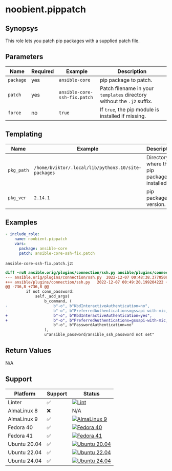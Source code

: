 # noobient.pippatch

## Synopsys

This role lets you patch pip packages with a supplied patch file.

## Parameters

| Name | Required | Example | Description |
|---|---|---|---|
| `package` | yes | `ansible-core` | pip package to patch. |
| `patch` | yes | `ansible-core-ssh-fix.patch` | Patch filename in your `templates` directory without the `.j2` suffix. |
| `force` | no | `true` | If `true`, the pip module is installed if missing. |

## Templating

| Name | Example | Description |
|---|---|---|
| `pkg_path` | `/home/bviktor/.local/lib/python3.10/site-packages` | Directory where the pip package is installed. |
| `pkg_ver` | `2.14.1` | pip package version. |

## Examples

```yml
- include_role:
    name: noobient.pippatch
    vars:
      package: ansible-core
      patch: ansible-core-ssh-fix.patch
```

`ansible-core-ssh-fix.patch.j2`:

```diff
diff -ruN ansible.orig/plugins/connection/ssh.py ansible/plugins/connection/ssh.py
--- ansible.orig/plugins/connection/ssh.py	2022-12-07 00:48:38.377050886 +0100
+++ ansible/plugins/connection/ssh.py	2022-12-07 00:49:20.199204222 +0100
@@ -736,8 +736,8 @@
         if not conn_password:
             self._add_args(
                 b_command, (
-                    b"-o", b"KbdInteractiveAuthentication=no",
-                    b"-o", b"PreferredAuthentications=gssapi-with-mic,gssapi-keyex,hostbased,publickey",
+                    b"-o", b"KbdInteractiveAuthentication=yes",
+                    b"-o", b"PreferredAuthentications=gssapi-with-mic,gssapi-keyex,hostbased,publickey,keyboard-interactive",
                     b"-o", b"PasswordAuthentication=no"
                 ),
                 u"ansible_password/ansible_ssh_password not set"
```

## Return Values

N/A

## Support

| Platform | Support | Status |
|---|---|---|
| Linter | ✅ | [![Lint](https://github.com/noobient/ansible-galaxy-pippatch/actions/workflows/lint.yml/badge.svg)](https://github.com/noobient/ansible-galaxy-pippatch/actions/workflows/lint.yml) |
| AlmaLinux 8 | ❌ | N/A |
| AlmaLinux 9 | ✅ | [![AlmaLinux 9](https://github.com/noobient/ansible-galaxy-pippatch/actions/workflows/almalinux-9.yml/badge.svg)](https://github.com/noobient/ansible-galaxy-pippatch/actions/workflows/almalinux-9.yml) |
| Fedora 40 | ✅ | [![Fedora 40](https://github.com/noobient/ansible-galaxy-pippatch/actions/workflows/fedora-40.yml/badge.svg)](https://github.com/noobient/ansible-galaxy-pippatch/actions/workflows/fedora-40.yml) |
| Fedora 41 | ✅ | [![Fedora 41](https://github.com/noobient/ansible-galaxy-pippatch/actions/workflows/fedora-41.yml/badge.svg)](https://github.com/noobient/ansible-galaxy-pippatch/actions/workflows/fedora-41.yml) |
| Ubuntu 20.04 | ✅ | [![Ubuntu 20.04](https://github.com/noobient/ansible-galaxy-pippatch/actions/workflows/ubuntu-20.04.yml/badge.svg)](https://github.com/noobient/ansible-galaxy-pippatch/actions/workflows/ubuntu-20.04.yml) |
| Ubuntu 22.04 | ✅ | [![Ubuntu 22.04](https://github.com/noobient/ansible-galaxy-pippatch/actions/workflows/ubuntu-22.04.yml/badge.svg)](https://github.com/noobient/ansible-galaxy-pippatch/actions/workflows/ubuntu-22.04.yml) |
| Ubuntu 24.04 | ✅ | [![Ubuntu 24.04](https://github.com/noobient/ansible-galaxy-pippatch/actions/workflows/ubuntu-24.04.yml/badge.svg)](https://github.com/noobient/ansible-galaxy-pippatch/actions/workflows/ubuntu-24.04.yml) |
